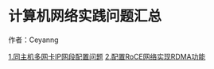 # 计算机网络实践问题汇总
作者：Ceyanng  

[1.同主机多网卡IP网段配置问题](https://github.com/Ceyanng/computer-network-issues/blob/master/%E5%90%8C%E4%B8%BB%E6%9C%BA%E5%A4%9A%E7%BD%91%E5%8D%A1IP%E7%BD%91%E6%AE%B5%E9%85%8D%E7%BD%AE%E9%97%AE%E9%A2%98.md)
[2.配置RoCE网络实现RDMA功能]()
